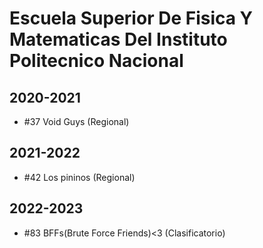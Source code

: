 # Escuela Superior De Fisica Y Matematicas Del Instituto Politecnico Nacional

## 2020-2021

- #37 Void Guys (Regional)

## 2021-2022

- #42 Los pininos (Regional)

## 2022-2023

- #83 BFFs(Brute Force Friends)<3 (Clasificatorio)


